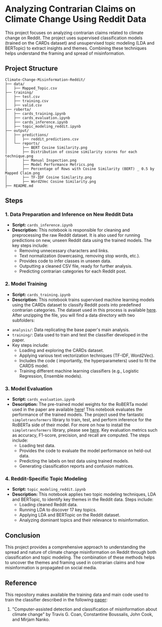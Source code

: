 # Analyzing Contrarian Claims on Climate Change Using Reddit Data

This project focuses on analyzing contrarian claims related to climate change on Reddit. The project uses supervised classification models (trained on the CARDs dataset) and unsupervised topic modeling (LDA and BERTopic) to extract insights and themes. Combining these techniques helps understand the framing and spread of misinformation.

## Project Structure

```
Climate-Change-Misinformation-Reddit/
├── data/                              
│   ├── Mapped_Topic.csv          
├── training/                          
│   ├── test.csv          
│   ├── training.csv      
│   ├── valid.csv               
├── roberta/                         
│   ├── cards_training.ipynb           
│   ├── cards_evaluation.ipynb         
│   ├── cards_inference.ipynb          
│   ├── topic_modeling_reddit.ipynb     
├── output/                             
│   ├── predictions/                   
│   │   ├── reddit_predictions.csv     
│   └── reports/                     
│       ├── BERT Cosine Similarity.png   
│       ├── Distribution of cosine similarity scores for each technique.png
│       ├── Manual Inspection.png     
│       ├── Model Performance Metrics.png       
│       ├── Percentage of Rows with Cosine Similarity (BERT) _ 0.5 by Mapped Claim.png       
│       ├── TF-IDF Cosine Similarity.png       
│       ├── Word2Vec Cosine Similarity.png        
├── README.md                        

```

## Steps

### 1. Data Preparation and Inference on New Reddit Data
   - **Script:** `cards_inference.ipynb`
   - **Description:** This notebook is responsible for cleaning and preprocessing the raw Reddit dataset. It is also used for running predictions on new, unseen Reddit data using the trained models. The key steps include:
     - Removing unnecessary characters and links.
     - Text normalization (lowercasing, removing stop words, etc.).
     -  Provides code to infer classes in unseen data.
     - Outputting a cleaned CSV file, ready for further analysis.
     - Predicting contrarian categories for each Reddit post.

### 2. Model Training
   - **Script:** `cards_training.ipynb`
   - **Description:** This notebook trains supervised machine learning models using the CARDs dataset to classify Reddit posts into predefined contrarian categories. The dataset used in this process is available [here](https://drive.google.com/uc?export=download&id=14exmlYCT3-K2byYHFFrShAIYiemJQroi). After unzipping the file, you will find a data directory with two subfolders:

* `analysis/`: Data replicating the base paper's main analysis.
* `training/`:  Data used to train and test the classifier developed in the paper.
* Key steps include:
     - Loading and exploring the CARDs dataset.
     - Applying various text vectorization techniques (TF-IDF, Word2Vec).
     - Includes the code ( importantly, the hyperparameters) used to fit the CARDS model.
     - Training different machine learning classifiers (e.g., Logistic Regression, Ensemble models).

### 3. Model Evaluation
   - **Script:** `cards_evaluation.ipynb`
   - **Description:** The pre-trained model weights for the RoBERTa model used in the paper are available [here](https://drive.google.com/uc?export=download&id=1cbASuoLNY-kJcm7hUFLTGYzblZFzxaVo)! This notebook evaluates the performance of the trained models. The project used the fantastic `simpletransformers` library to train, test, and perform inference for the RoBERTa side of their model. For more on how to install the `simpletransformers` library, please see [here](https://simpletransformers.ai/docs/installation/). Key evaluation metrics such as accuracy, F1-score, precision, and recall are computed. The steps include:
     - Loading test data.
     - Provides the code to evaluate the model performance on held-out data.
     - Predicting the labels on test data using trained models.
     - Generating classification reports and confusion matrices.

### 4. Reddit-Specific Topic Modeling
   - **Script:** `topic_modeling_reddit.ipynb`
   - **Description:** This notebook applies two topic modeling techniques, LDA and BERTopic, to identify key themes in the Reddit data. Steps include:
     - Loading cleaned Reddit data.
     - Running LDA to discover 17 key topics.
     - Applying LDA and BERTopic on the Reddit dataset.
     - Analyzing dominant topics and their relevance to misinformation.

## Conclusion

This project provides a comprehensive approach to understanding the spread and nature of climate change misinformation on Reddit through both classification and topic modeling. The combination of these methods helps to uncover the themes and framing used in contrarian claims and how misinformation is propagated on social media.

## Reference
This repository makes available the training data and main code used to train the classifier described in the following [paper](https://osf.io/preprints/socarxiv/crxfm/):
1. "Computer-assisted detection and classification of misinformation about climate change" by Travis G. Coan, Constantine Boussalis, John Cook, and Mirjam Nanko.



